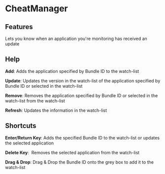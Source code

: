 # CheatManager

## Features
Lets you know when an application you're monitoring has received an update

## Help

**Add**: Adds the application specified by Bundle ID to the watch-list

**Update**: Updates the version in the watch-list of the application specified by Bundle ID or selected in the watch-list

**Remove**: Removes the application specified by Bundle ID or selected in the watch-list from the watch-list

**Refresh**: Updates the information in the watch-list




## Shortcuts

**Enter/Return Key**: Adds the specified Bundle ID to the watch-list or updates the selected application

**Delete Key**:  Removes the selected application from the watch-list

**Drag & Drop**: Drag & Drop the Bundle ID onto the grey box to add it to the watch-list
